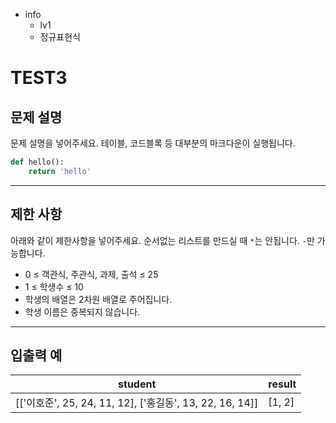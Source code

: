 - info
    - lv1
    - 정규표현식

# TEST3

## 문제 설명

문제 설명을 넣어주세요. 테이블, 코드블록 등 대부분의 마크다운이 실행됩니다.

```py
def hello():
    return 'hello'
```

---

## 제한 사항

아래와 같이 제한사항을 넣어주세요. 순서없는 리스트를 만드실 때 `*`는 안됩니다. `-`만 가능합니다.

- 0 ≤ 객관식, 주관식, 과제, 출석 ≤ 25
- 1 ≤ 학생수 ≤ 10
- 학생의 배열은 2차원 배열로 주어집니다.
- 학생 이름은 중복되지 않습니다.

---

## 입출력 예

| student                                  | result  |
| ---------------------------------------- | ------- |
| [['이호준', 25, 24, 11, 12], ['홍길동', 13, 22, 16, 14]] | [1, 2] |